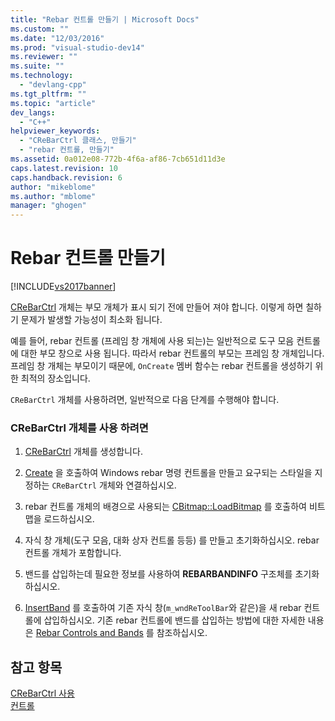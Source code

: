 ```yaml
---
title: "Rebar 컨트롤 만들기 | Microsoft Docs"
ms.custom: ""
ms.date: "12/03/2016"
ms.prod: "visual-studio-dev14"
ms.reviewer: ""
ms.suite: ""
ms.technology: 
  - "devlang-cpp"
ms.tgt_pltfrm: ""
ms.topic: "article"
dev_langs: 
  - "C++"
helpviewer_keywords: 
  - "CReBarCtrl 클래스, 만들기"
  - "rebar 컨트롤, 만들기"
ms.assetid: 0a012e08-772b-4f6a-af86-7cb651d11d3e
caps.latest.revision: 10
caps.handback.revision: 6
author: "mikeblome"
ms.author: "mblome"
manager: "ghogen"
---
```

# Rebar 컨트롤 만들기
[!INCLUDE[vs2017banner](../assembler/inline/includes/vs2017banner.md)]

[CReBarCtrl](../mfc/reference/crebarctrl-class.md) 개체는 부모 개체가 표시 되기 전에 만들어 져야 합니다.  이렇게 하면 칠하기 문제가 발생할 가능성이 최소화 됩니다.  
  
 예를 들어, rebar 컨트롤 \(프레임 창 개체에 사용 되는\)는 일반적으로 도구 모음 컨트롤에 대한 부모 창으로 사용 됩니다.  따라서 rebar 컨트롤의 부모는 프레임 창 개체입니다.  프레임 창 개체는 부모이기 때문에, `OnCreate` 멤버 함수는 rebar 컨트롤을 생성하기 위한 최적의 장소입니다.  
  
 `CReBarCtrl` 개체를 사용하려면, 일반적으로 다음 단계를 수행해야 합니다.  
  
### CReBarCtrl 개체를 사용 하려면  
  
1.  [CReBarCtrl](../mfc/reference/crebarctrl-class.md) 개체를 생성합니다.  
  
2.  [Create](../Topic/CReBarCtrl::Create.md) 을 호출하여 Windows rebar 명령 컨트롤을 만들고 요구되는 스타일을 지정하는 `CReBarCtrl` 개체와 연결하십시오.  
  
3.  rebar 컨트롤 개체의 배경으로 사용되는 [CBitmap::LoadBitmap](../Topic/CBitmap::LoadBitmap.md) 를 호출하여 비트맵을 로드하십시오.  
  
4.  자식 창 개체\(도구 모음, 대화 상자 컨트롤 등등\) 를 만들고 초기화하십시오. rebar 컨트롤 개체가 포함합니다.  
  
5.  밴드를 삽입하는데 필요한 정보를 사용하여 **REBARBANDINFO** 구조체를 초기화 하십시오.  
  
6.  [InsertBand](../Topic/CReBarCtrl::InsertBand.md) 를 호출하여 기존 자식 창\(`m_wndReToolBar`와 같은\)을 새 rebar 컨트롤에 삽입하십시오.  기존 rebar 컨트롤에 밴드를 삽입하는 방법에 대한 자세한 내용은 [Rebar Controls and Bands](../mfc/rebar-controls-and-bands.md) 를 참조하십시오.  
  
## 참고 항목  
 [CReBarCtrl 사용](../mfc/using-crebarctrl.md)   
 [컨트롤](../mfc/controls-mfc.md)